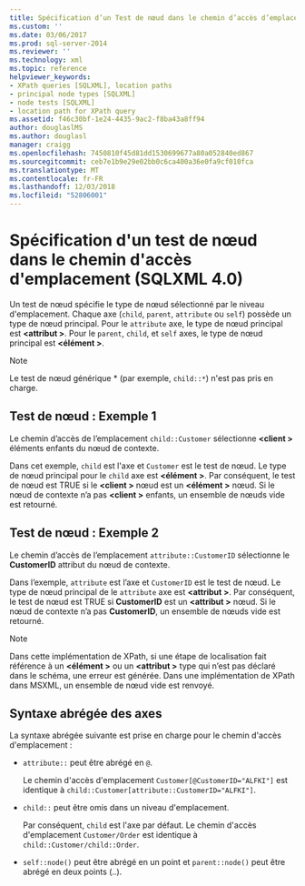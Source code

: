 ```yaml
---
title: Spécification d’un Test de nœud dans le chemin d’accès d’emplacement (SQLXML 4.0) | Microsoft Docs
ms.custom: ''
ms.date: 03/06/2017
ms.prod: sql-server-2014
ms.reviewer: ''
ms.technology: xml
ms.topic: reference
helpviewer_keywords:
- XPath queries [SQLXML], location paths
- principal node types [SQLXML]
- node tests [SQLXML]
- location path for XPath query
ms.assetid: f46c30bf-1e24-4435-9ac2-f8ba43a8ff94
author: douglaslMS
ms.author: douglasl
manager: craigg
ms.openlocfilehash: 7450810f45d81dd1530699677a80a052840ed867
ms.sourcegitcommit: ceb7e1b9e29e02bb0c6ca400a36e0fa9cf010fca
ms.translationtype: MT
ms.contentlocale: fr-FR
ms.lasthandoff: 12/03/2018
ms.locfileid: "52806001"
---
```

# <a name="specifying-a-node-test-in-the-location-path-sqlxml-40"></a>Spécification d'un test de nœud dans le chemin d'accès d'emplacement (SQLXML 4.0)
  Un test de nœud spécifie le type de nœud sélectionné par le niveau d'emplacement. Chaque axe (`child`, `parent`, `attribute` ou `self`) possède un type de nœud principal. Pour le `attribute` axe, le type de nœud principal est  **\<attribut >**. Pour le `parent`, `child`, et `self` axes, le type de nœud principal est  **\<élément >**.  
  
> [!NOTE]  
>  Le test de nœud générique * (par exemple, `child::*`) n'est pas pris en charge.  
  
## <a name="node-test-example-1"></a>Test de nœud : Exemple 1  
 Le chemin d’accès de l’emplacement `child::Customer` sélectionne  **\<client >** éléments enfants du nœud de contexte.  
  
 Dans cet exemple, `child` est l'axe et `Customer` est le test de nœud. Le type de nœud principal pour le `child` axe est  **\<élément >**. Par conséquent, le test de nœud est TRUE si le  **\<client >** nœud est un  **\<élément >** nœud. Si le nœud de contexte n’a pas  **\<client >** enfants, un ensemble de nœuds vide est retourné.  
  
## <a name="node-test-example-2"></a>Test de nœud : Exemple 2  
 Le chemin d’accès de l’emplacement `attribute::CustomerID` sélectionne le **CustomerID** attribut du nœud de contexte.  
  
 Dans l’exemple, `attribute` est l’axe et `CustomerID` est le test de nœud. Le type de nœud principal de le `attribute` axe est  **\<attribut >**. Par conséquent, le test de nœud est TRUE si **CustomerID** est un  **\<attribut >** nœud. Si le nœud de contexte n’a pas **CustomerID**, un ensemble de nœuds vide est retourné.  
  
> [!NOTE]  
>  Dans cette implémentation de XPath, si une étape de localisation fait référence à un  **\<élément >** ou un  **\<attribut >** type qui n’est pas déclaré dans le schéma, une erreur est générée. Dans une implémentation de XPath dans MSXML, un ensemble de nœud vide est renvoyé.  
  
## <a name="abbreviated-syntax-for-the-axes"></a>Syntaxe abrégée des axes  
 La syntaxe abrégée suivante est prise en charge pour le chemin d'accès d'emplacement :  
  
-   `attribute::` peut être abrégé en `@`.  
  
     Le chemin d'accès d'emplacement `Customer[@CustomerID="ALFKI"]` est identique à `child::Customer[attribute::CustomerID="ALFKI"]`.  
  
-   `child::` peut être omis dans un niveau d'emplacement.  
  
     Par conséquent, `child` est l'axe par défaut. Le chemin d'accès d'emplacement `Customer/Order` est identique à `child::Customer/child::Order`.  
  
-   `self::node()` peut être abrégé en un point et `parent::node()` peut être abrégé en deux points (..).  
  
  
